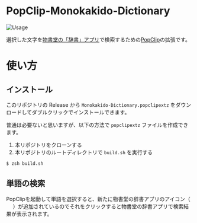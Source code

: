 # PopClip-Monokakido-Dictionary

![Usage](https://cdn.rpaka.dev/useimage/popclip-monokakido/usage_fix.gif)

選択した文字を[物書堂の「辞書」アプリ](https://www.monokakido.jp/ja/dictionaries/app/)で検索するための[PopClip](https://pilotmoon.com/popclip/)の拡張です。

# 使い方

## インストール
このリポジトリの Release から `Monokakido-Dictionary.popclipextz` をダウンロードしてダブルクリックでインストールできます。

普通は必要ないと思いますが、以下の方法で `popclipextz` ファイルを作成できます。

1. 本リポジトリをクローンする
2. 本リポジトリのルートディレクトリで `build.sh` を実行する

```bash
$ zsh build.sh
```

## 単語の検索
PopClipを起動して単語を選択すると、新たに物書堂の辞書アプリのアイコン（ <img style="height: 1em;" src="https://cdn.rpaka.dev/useimage/popclip-monokakido/Dictionary.png" /> ）が追加されているのでそれをクリックすると物書堂の辞書アプリで検索結果が表示されます。